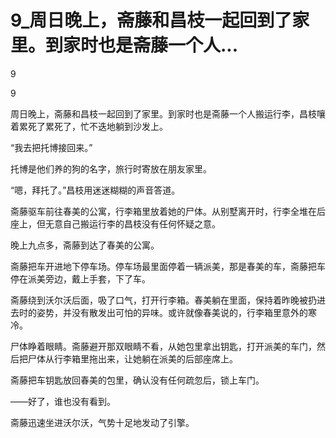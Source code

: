 # 9_周日晚上，斋藤和昌枝一起回到了家里。到家时也是斋藤一个人...

9

9

周日晚上，斋藤和昌枝一起回到了家里。到家时也是斋藤一个人搬运行李，昌枝嚷着累死了累死了，忙不迭地躺到沙发上。

“我去把托博接回来。”

托博是他们养的狗的名字，旅行时寄放在朋友家里。

“嗯，拜托了。”昌枝用迷迷糊糊的声音答道。

斋藤驱车前往春美的公寓，行李箱里放着她的尸体。从别墅离开时，行李全堆在后座上，但无意自己搬运行李的昌枝没有任何怀疑之意。

晚上九点多，斋藤到达了春美的公寓。

斋藤把车开进地下停车场。停车场最里面停着一辆派美，那是春美的车，斋藤把车停在派美旁边，戴上手套，下了车。

斋藤绕到沃尔沃后面，吸了口气，打开行李箱。春美躺在里面，保持着昨晚被扔进去时的姿势，并没有散发出可怕的异味。或许就像春美说的，行李箱里意外的寒冷。

尸体睁着眼睛。斋藤避开那双眼睛不看，从她包里拿出钥匙，打开派美的车门，然后把尸体从行李箱里拖出来，让她躺在派美的后部座席上。

斋藤把车钥匙放回春美的包里，确认没有任何疏忽后，锁上车门。

——好了，谁也没有看到。

斋藤迅速坐进沃尔沃，气势十足地发动了引擎。